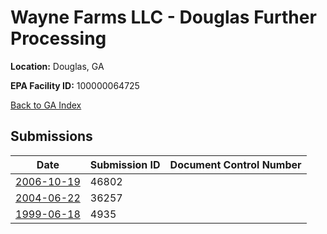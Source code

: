 # Wayne Farms LLC - Douglas Further Processing

**Location:** Douglas, GA

**EPA Facility ID:** 100000064725

[Back to GA Index](../../index.md)

## Submissions

| Date | Submission ID | Document Control Number |
|------|--------------|-------------------------|
| [2006-10-19](submissions/46802.md) | 46802 |  |
| [2004-06-22](submissions/36257.md) | 36257 |  |
| [1999-06-18](submissions/4935.md) | 4935 |  |
